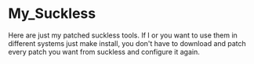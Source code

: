 # My_Suckless
Here are just my patched suckless tools. If I or you want to use them in different systems just make install, you don't have to download and patch every patch you want from suckless and configure it again.
